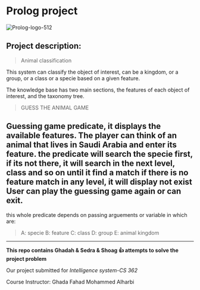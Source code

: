# Prolog project
![Prolog-logo-512](https://user-images.githubusercontent.com/70041510/176086646-42f86286-eb02-4b61-a71a-18d2142a45bb.png)



## Project description:

> Animal classification

This system can classify the object of interest, can be a kingdom, or a group, or a class or a specie based on a given feature.

The knowledge base has two main sections, the features of each object of interest, and the taxonomy tree.

> GUESS THE ANIMAL GAME 
 
 Guessing game predicate, it displays the available features.
 The player can think of an animal that lives in Saudi Arabia and
 enter its feature.
 the predicate will search the specie first, if its not there,
 it will search in the next level, class and so on until it find a match
 if there is no feature match in any level, it will display not exist
 User can play the guessing game again or can exit.
 --------------------------------------------
 
 this whole predicate depends on passing arguements or variable in which are:
 
 > A: specie
 > B: feature
 > C: class
 > D: group
 > E: animal kingdom

---------------------------------------------------------------------------------------------------------

**This repo contains   Ghadah & Sedra  & Shoag  :+1:  attempts to solve the project problem**

Our project submitted for _Intelligence system-CS 362_

Course Instructor: Ghada Fahad Mohammed Alharbi




